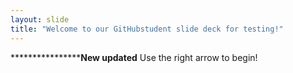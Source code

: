 ```yaml
---
layout: slide
title: "Welcome to our GitHubstudent slide deck for testing!"
---
```

******************New updated**
Use the right arrow to begin!
